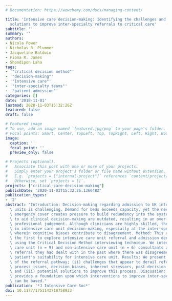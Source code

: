 ```yaml
---
# Documentation: https://wowchemy.com/docs/managing-content/

title: 'Intensive care decision-making: Identifying the challenges and generating
  solutions to improve inter-specialty referrals to critical care'
subtitle: ''
summary: ''
authors:
- Nicola Power
- Nicholas R. Plummer
- Jacqueline Baldwin
- Fiona R. James
- Shondipon Laha
tags:
- '"critical decision method"'
- '"decision-making"'
- '"Intensive care"'
- '"inter-specialty teams"'
- '"patient admission"'
categories: []
date: '2018-11-01'
lastmod: 2020-11-03T15:32:26Z
featured: false
draft: false

# Featured image
# To use, add an image named `featured.jpg/png` to your page's folder.
# Focal points: Smart, Center, TopLeft, Top, TopRight, Left, Right, BottomLeft, Bottom, BottomRight.
image:
  caption: ''
  focal_point: ''
  preview_only: false

# Projects (optional).
#   Associate this post with one or more of your projects.
#   Simply enter your project's folder or file name without extension.
#   E.g. `projects = ["internal-project"]` references `content/project/deep-learning/index.md`.
#   Otherwise, set `projects = []`.
projects: ["critical-care-decision-making"]
publishDate: '2020-11-03T15:32:26.136648Z'
publication_types:
- '2'
abstract: "Introduction: Decision-making regarding admission to UK intensive care\
  \ units is challenging. Demand for beds exceeds capacity, yet the need to provide\
  \ emergency cover creates pressure to build redundancy into the system. Guidelines\
  \ to aid clinical decision-making are outdated, resulting in an over-reliance on\
  \ professional judgement. Although clinicians are highly skilled, there is variability\
  \ in intensive care unit decision-making, especially at the inter-specialty level\
  \ wherein cognitive biases contribute to disagreement. Method: This research is\
  \ the first to explore intensive care unit referral and admission decision-making\
  \ using the Critical Decision Method interviewing technique. We interviewed intensive\
  \ care unit (n = 9) and non-intensive care unit (n = 6) consultants about a challenging\
  \ referral they had dealt with in the past where there was disagreement about the\
  \ patient's suitability for intensive care unit. Results: We present: (i) a description\
  \ of the referral pathway; (ii) challenges that appear to derail referrals (i.e.\
  \ process issues, decision biases, inherent stressors, post-decision consequences)\
  \ and (iii) potential solutions to improve this process. Discussion: This research\
  \ provides a foundation upon which interventions to improve inter-specialty decision-making\
  \ can be based."
publication: '*J Intensive Care Soc*'
doi: 10.1177/1751143718758933
---
```

